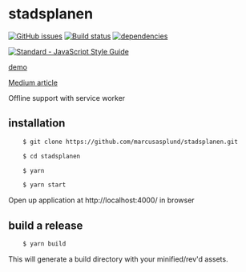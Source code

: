 # stadsplanen


[![GitHub issues](https://img.shields.io/github/issues/marcusasplund/stadsplanen.svg)](https://github.com/marcusasplund/stadsplanen/issues)
[![Build status](https://travis-ci.org/marcusasplund/stadsplanen.svg?branch=master)](https://travis-ci.org/marcusasplund/stadsplanen)
[![dependencies](https://david-dm.org/marcusasplund/stadsplanen.svg)](https://david-dm.org/marcusasplund/stadsplanen)

[![Standard - JavaScript Style Guide](https://cdn.rawgit.com/feross/standard/master/badge.svg)](https://github.com/feross/standard)


[demo](https://pap.as/stadsplanen)

[Medium article](https://medium.com/@marcusasplund/huge-images-on-small-devices-189f13f59014)

Offline support with service worker

## installation

````bash
    $ git clone https://github.com/marcusasplund/stadsplanen.git

    $ cd stadsplanen

    $ yarn

    $ yarn start
````

Open up application at http://localhost:4000/ in browser

## build a release

````bash
    $ yarn build

````
This will generate a build directory with your minified/rev'd assets.

